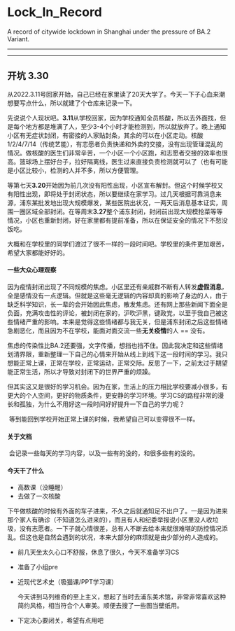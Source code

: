 # Lock_In_Record
A record of citywide lockdown in Shanghai under the pressure of BA.2 Variant.

---

---



## 开坑 3.30

​	从2022.3.11号回家开始，自己已经在家里读了20天大学了。今天一下子心血来潮想要写点什么，所以就建了个仓库来记录一下。

​	先说说个人现状吧。**3.11**从学校回家，因为学校通知全员核酸，所以去外面找，但是每个地方都是堆满了人，至少3-4个小时才能检测到，所以就放弃了。晚上通知小区有无症状封闭，有密接的人家贴封条，其余的可以在小区走动。核酸1/2/4/7/14（传统艺能），有志愿者负责快递和外卖的交接，没有出现管理混乱的情况。做核酸的医生们非常辛苦，一个小区一个小区跑，和志愿者交接的效率也很高。篮球场上摆好台子，拉好隔离线，医生过来直接负责检测就可以了（也有可能是小区比较小，检测的人并不多，所以方便管理。

​	等第七天**3.20**开始因为前几次没有阳性出现，小区宣布解封。但这个时候学校又有阳性出现，即将处于封闭状态，所以要继续在家学习。过几天根据可靠消息来源，浦东某批发地出现大规模爆发，某些医院出状况，一两天后消息基本证实，周围一圈区域全部封闭。在等周末**3.27**整个浦东封闭，封闭前出现大规模抢菜等等情况，小区也重新封闭，好在家里都有提前准备，所以在保证安全的情况下不愁没饭吃。

​	大概和在学校里的同学们渡过了很不一样的一段时间吧。学校里的条件更加艰苦，希望大家都能好好的。

#### 一些大众心理观察

​	因为疫情封闭出现了不同规模的焦虑。小区里还有亲戚群不断有人转发**虚假消息**，全是感情没有一点逻辑。但就是这些毫无逻辑的内容却真的影响了身边的人，由于缺乏科学知识，长一辈的会开始因此焦虑，散发焦虑。还有网上那些新闻下面全是负面，充满攻击性的评论，被封闭在家的，沪吹沪黑，键政党，以至于我自己被这些情绪严重的影响。本来是觉得这些情绪都与我无关，但是浦东封闭之后这些情绪急剧恶化，而且因为不在学校，能面对面交流一些**无关疫情**的人 == 没有。

​	焦虑的传染性比BA.2还要强，文字传播，想挡也挡不住。因此我决定和这些情绪划清界限，重新整理一下自己的心情来开始从线上到线下这一段时间的学习。我只想能正常上课，正常在学校，正常运动，正常交际。反思了一下，之前太过于期望能正常生活，所以才导致对封闭下的世界严重的烦躁。

​	但其实这又是很好的学习机会。因为在家，生活上的压力相比学校要减小很多，有更大的个人空间，更好的物质条件，更安静的学习环境。学习CS的路程非常的漫长和孤独，为什么不用好这一段时间好好提升一下自己的学力呢？

​	等到能回到学校开始正常上课的时候，我希望自己可以变得很不一样。

#### 关于文档

​	会记录一些每天的学习内容，以及一些有的没的，和很多些有的没的。

#### 今天干了什么

- 高数课（没睡醒）
- 去做了一次核酸

​	下午做核酸的时候有外面的车子进来，不久之后就通知足不出户了。一是因为进来那个家人有确诊（不知道怎么进来的），而且有人和纪委举报说小区里没人收垃圾，没有志愿者。一下子就心情很差，总有人不断去给本来就很难堪的防控情况添乱。但这也是自然会遇到的状况，本来大部分的麻烦就是由少部分的人造成的。

- 前几天坐太久心口不舒服，休息了很久，今天不准备学习CS

- 准备了小组pre

- 近现代艺术史（吸猫课/PPT学习课）

  今天讲到马列维奇的至上主义，想起了当时去浦东美术馆，非常非常喜欢这种简约风格，相当符合个人审美。顺便去搜了一些图当壁纸用。

- 下定决心要闭关，希望有点用吧



​	



​	

